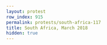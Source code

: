 ```yaml
---
layout: protest
row_index: 915
permalink: protests/south-africa-117
title: South Africa, March 2018
hidden: true
---
```

